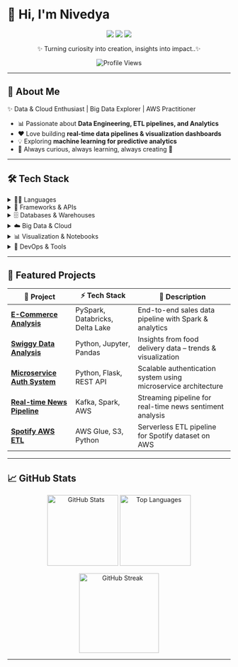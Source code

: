 # 👋 Hi, I'm Nivedya  

<p align="center">
  <a href="https://linkedin.com/in/nivedya-k"><img src="https://img.shields.io/badge/LinkedIn-blue?style=for-the-badge&logo=linkedin" /></a>
  <a href="mailto:nivedyak1112@gmail.com"><img src="https://img.shields.io/badge/Email-red?style=for-the-badge&logo=gmail" /></a>
  <a href="https://github.com/Nivedya2000"><img src="https://img.shields.io/badge/Portfolio-black?style=for-the-badge&logo=firefox" /></a>
</p>

<p align="center">
  ✨ Turning curiosity into creation, insights into impact..✨
</p>

<p align="center">
  <img src="https://komarev.com/ghpvc/?username=Nivedya2000&label=Profile%20Views&color=blue&style=flat-square" alt="Profile Views" />
</p>

---

## 🚀 About Me  

✨ Data & Cloud Enthusiast | Big Data Explorer | AWS Practitioner  

- 📊 Passionate about **Data Engineering, ETL pipelines, and Analytics**  
- ❤️ Love building **real-time data pipelines & visualization dashboards**  
- 💡 Exploring **machine learning for predictive analytics**  
- 🌱 Always curious, always learning, always creating 🚀  

---

## 🛠 Tech Stack

<details>
<summary>👩‍💻 Languages</summary>
<br>

![Python](https://img.shields.io/badge/Python-3776AB?style=for-the-badge&logo=python&logoColor=white)
![SQL](https://img.shields.io/badge/SQL-025E8C?style=for-the-badge&logo=postgresql&logoColor=white)
![Bash / Shell](https://img.shields.io/badge/Bash%20%2F%20Shell-121011?style=for-the-badge&logo=gnu-bash&logoColor=white)

</details>

<details>
<summary>🧩 Frameworks & APIs</summary>
<br>

![Django](https://img.shields.io/badge/Django-092E20?style=for-the-badge&logo=django&logoColor=white)
![Django REST Framework](https://img.shields.io/badge/Django%20REST%20Framework-092E20?style=for-the-badge&logo=django&logoColor=white)
![Flask](https://img.shields.io/badge/Flask-000000?style=for-the-badge&logo=flask&logoColor=white)

</details>

<details>
<summary>🗄️ Databases & Warehouses</summary>
<br>

![PostgreSQL](https://img.shields.io/badge/PostgreSQL-316192?style=for-the-badge&logo=postgresql&logoColor=white)
![MySQL](https://img.shields.io/badge/MySQL-005C84?style=for-the-badge&logo=mysql&logoColor=white)
![SQLite](https://img.shields.io/badge/SQLite-003B57?style=for-the-badge&logo=sqlite&logoColor=white)
![Snowflake](https://img.shields.io/badge/Snowflake-29B5E8?style=for-the-badge&logo=snowflake&logoColor=white)

</details>

<details>
<summary>☁️ Big Data & Cloud</summary>
<br>

![Apache Spark (PySpark)](https://img.shields.io/badge/Apache%20Spark-E25A1C?style=for-the-badge&logo=apachespark&logoColor=white)
![Kafka](https://img.shields.io/badge/Apache%20Kafka-231F20?style=for-the-badge&logo=apachekafka&logoColor=white)
![Hadoop](https://img.shields.io/badge/Hadoop-66CCFF?style=for-the-badge&logo=apachehadoop&logoColor=black)
![Hive](https://img.shields.io/badge/Hive-FDEE21?style=for-the-badge&logo=apachehive&logoColor=black)
![Databricks](https://img.shields.io/badge/Databricks-FF3621?style=for-the-badge&logo=databricks&logoColor=white)
![Delta Lake](https://img.shields.io/badge/Delta%20Lake-0A8FDC?style=for-the-badge)
![AWS](https://img.shields.io/badge/AWS-FF9900?style=for-the-badge&logo=amazonaws&logoColor=white)

</details>

<details>
<summary>📊 Visualization & Notebooks</summary>
<br>

![Power BI](https://img.shields.io/badge/Power%20BI-F2C811?style=for-the-badge&logo=powerbi&logoColor=black)
![Tableau](https://img.shields.io/badge/Tableau-E97627?style=for-the-badge&logo=tableau&logoColor=white)
![Matplotlib](https://img.shields.io/badge/Matplotlib-11557C?style=for-the-badge&logo=matplotlib&logoColor=white)
![Seaborn](https://img.shields.io/badge/Seaborn-4EABE6?style=for-the-badge&logo=python&logoColor=white)
![Jupyter Notebook](https://img.shields.io/badge/Jupyter-F37626?style=for-the-badge&logo=jupyter&logoColor=white)

</details>

<details>
<summary>🔧 DevOps & Tools</summary>
<br>

![Git](https://img.shields.io/badge/Git-F05032?style=for-the-badge&logo=git&logoColor=white)
![GitHub](https://img.shields.io/badge/GitHub-181717?style=for-the-badge&logo=github&logoColor=white)
![Docker](https://img.shields.io/badge/Docker-2496ED?style=for-the-badge&logo=docker&logoColor=white)
![Linux](https://img.shields.io/badge/Linux-FCC624?style=for-the-badge&logo=linux&logoColor=black)
![VS Code](https://img.shields.io/badge/VS%20Code-007ACC?style=for-the-badge&logo=visualstudiocode&logoColor=white)

</details>

---

## 🚀 Featured Projects  

| 🔗 Project | ⚡ Tech Stack | 📖 Description |
|------------|--------------|----------------|
| [**E-Commerce Analysis**](https://github.com/Nivedya2000/ecommerce-analysis) | PySpark, Databricks, Delta Lake | End-to-end sales data pipeline with Spark & analytics |
| [**Swiggy Data Analysis**](https://github.com/Nivedya2000/swiggydata_analysis) | Python, Jupyter, Pandas | Insights from food delivery data – trends & visualization |
| [**Microservice Auth System**](https://github.com/Nivedya2000/Microservice-Based-Authentication-System) | Python, Flask, REST API | Scalable authentication system using microservice architecture |
| [**Real-time News Pipeline**](https://github.com/Nivedya2000/RealTimeNewsPipeline) | Kafka, Spark, AWS | Streaming pipeline for real-time news sentiment analysis |
| [**Spotify AWS ETL**](https://github.com/Nivedya2000/spotify-aws-etl) | AWS Glue, S3, Python | Serverless ETL pipeline for Spotify dataset on AWS |

---

## 📈 GitHub Stats  

<p align="center">
  <img src="https://github-readme-stats.vercel.app/api?username=Nivedya2000&show_icons=true&theme=github_dark&hide_border=true&bg_color=000000&title_color=ffffff&text_color=ffffff&icon_color=ffcc00" alt="GitHub Stats" height="160"/>
  <img src="https://github-readme-stats.vercel.app/api/top-langs/?username=Nivedya2000&layout=compact&theme=github_dark&hide_border=true&bg_color=000000&title_color=ffffff&text_color=ffffff" alt="Top Languages" height="160"/>
</p>

<p align="center">
  <img src="https://streak-stats.demolab.com?user=Nivedya2000&theme=black-ice&background=000000&stroke=ffffff&ring=ffcc00&fire=ffcc00&currStreakLabel=ffffff&sideNums=ffffff&currStreakNum=ffcc00&sideLabels=ffffff&dates=aaaaaa&hide_border=true" alt="GitHub Streak" height="180"/>
</p>

---

